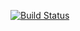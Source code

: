 [![Build Status](https://travis-ci.org/CraigA-ZA/green.svg?branch=Constantifier)](https://travis-ci.org/CraigA-ZA/green)
